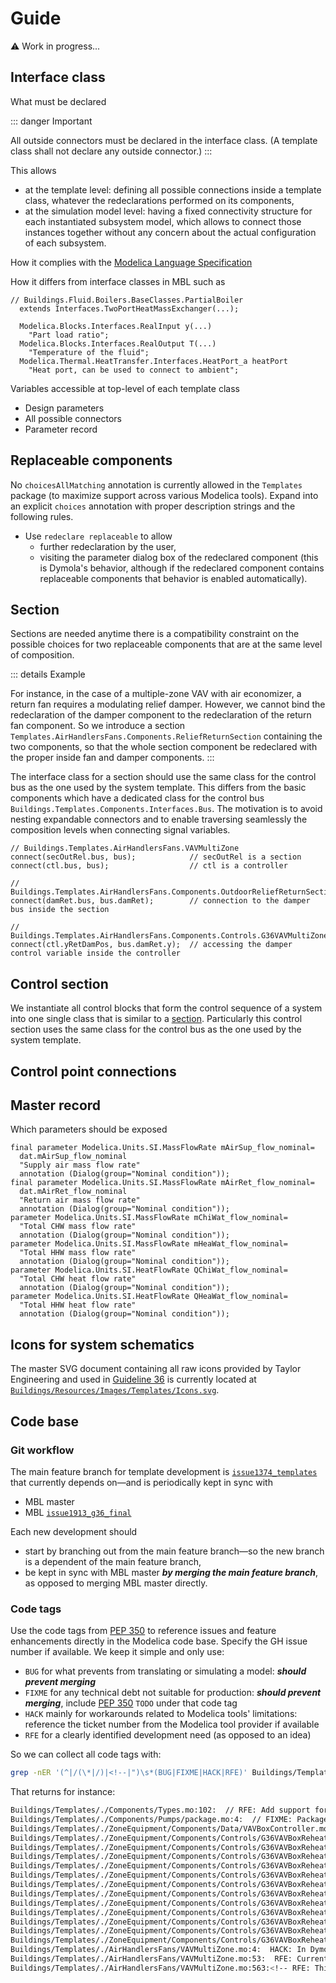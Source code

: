 # Guide

:warning: Work in progress...

## Interface class

What must be declared

::: danger Important

All outside connectors must be declared in the interface class.
(A template class shall not declare any outside connector.)
:::

This allows
- at the template level: defining all possible connections inside a template class, whatever the redeclarations performed on its components,
- at the simulation model level: having a fixed connectivity structure for each instantiated subsystem model, which allows to connect those instances together without any concern about the actual configuration of each subsystem.

How it complies with the [Modelica Language Specification](../references.md#modelica)

How it differs from interface classes in MBL such as

```mo
// Buildings.Fluid.Boilers.BaseClasses.PartialBoiler
  extends Interfaces.TwoPortHeatMassExchanger(...);

  Modelica.Blocks.Interfaces.RealInput y(...)
    "Part load ratio";
  Modelica.Blocks.Interfaces.RealOutput T(...)
    "Temperature of the fluid";
  Modelica.Thermal.HeatTransfer.Interfaces.HeatPort_a heatPort
    "Heat port, can be used to connect to ambient";
```

Variables accessible at top-level of each template class

- Design parameters
- All possible connectors
- Parameter record

## Replaceable components

No `choicesAllMatching` annotation is currently allowed in the `Templates` package (to maximize support across various Modelica tools).
Expand into an explicit `choices` annotation with proper description strings and the following rules.
- Use `redeclare replaceable` to allow
  - further redeclaration by the user,
  - visiting the parameter dialog box of the redeclared component (this is Dymola's behavior, although if the redeclared component contains replaceable components that behavior is enabled automatically).



## Section

Sections are needed anytime there is a compatibility constraint on the possible choices for two replaceable components that are at the same level of composition.

::: details Example

For instance, in the case of a multiple-zone VAV with air economizer, a return fan requires a modulating relief damper. However, we cannot bind the redeclaration of the damper component to the redeclaration of the return fan component. So we introduce a section `Templates.AirHandlersFans.Components.ReliefReturnSection` containing the two components, so that the whole section component be redeclared with the proper inside fan and damper components.
:::

The interface class for a section should use the same class for the control bus as the one used by the system template.
This differs from the basic components which have a dedicated class for the control bus `Buildings.Templates.Components.Interfaces.Bus`.
The motivation is to avoid nesting expandable connectors and to enable traversing seamlessly the composition levels when connecting signal variables.

```mo
// Buildings.Templates.AirHandlersFans.VAVMultiZone
connect(secOutRel.bus, bus);            // secOutRel is a section
connect(ctl.bus, bus);                  // ctl is a controller

// Buildings.Templates.AirHandlersFans.Components.OutdoorReliefReturnSection
connect(damRet.bus, bus.damRet);        // connection to the damper bus inside the section

// Buildings.Templates.AirHandlersFans.Components.Controls.G36VAVMultiZone
connect(ctl.yRetDamPos, bus.damRet.y);  // accessing the damper control variable inside the controller
```


## Control section

We instantiate all control blocks that form the control sequence of a system into one single class that is similar to a [section](#section).
Particularly this control section uses the same class for the control bus as the one used by the system template.



## Control point connections



## Master record

Which parameters should be exposed

```mo
final parameter Modelica.Units.SI.MassFlowRate mAirSup_flow_nominal=
  dat.mAirSup_flow_nominal
  "Supply air mass flow rate"
  annotation (Dialog(group="Nominal condition"));
final parameter Modelica.Units.SI.MassFlowRate mAirRet_flow_nominal=
  dat.mAirRet_flow_nominal
  "Return air mass flow rate"
  annotation (Dialog(group="Nominal condition"));
parameter Modelica.Units.SI.MassFlowRate mChiWat_flow_nominal=
  "Total CHW mass flow rate"
  annotation (Dialog(group="Nominal condition"));
parameter Modelica.Units.SI.MassFlowRate mHeaWat_flow_nominal=
  "Total HHW mass flow rate"
  annotation (Dialog(group="Nominal condition"));
parameter Modelica.Units.SI.HeatFlowRate QChiWat_flow_nominal=
  "Total CHW heat flow rate"
  annotation (Dialog(group="Nominal condition"));
parameter Modelica.Units.SI.HeatFlowRate QHeaWat_flow_nominal=
  "Total HHW heat flow rate"
  annotation (Dialog(group="Nominal condition"));
```



## Icons for system schematics

The master SVG document containing all raw icons provided by Taylor Engineering and used in [Guideline 36](../references.md#g36) is currently located at [`Buildings/Resources/Images/Templates/Icons.svg`](https://github.com/lbl-srg/modelica-buildings/blob/issue1374_templates/Buildings/Resources/Images/Templates/Icons.svg).


## Code base

### Git workflow

The main feature branch for template development is [`issue1374_templates`](https://github.com/lbl-srg/modelica-buildings/tree/issue1374_templates) that currently depends on&mdash;and is periodically kept in sync with
- MBL master
- MBL [`issue1913_g36_final`](https://github.com/lbl-srg/modelica-buildings/tree/issue1913_g36_final)

Each new development should
- start by branching out from the main feature branch&mdash;so the new branch is a dependent of the main feature branch,
- be kept in sync with MBL master ***by merging the main feature branch***, as opposed to merging MBL master directly.


### Code tags

Use the code tags from [PEP 350](https://peps.python.org/pep-0350/#mnemonics) to reference issues and feature enhancements directly in the Modelica code base. Specify the GH issue number if available.
We keep it simple and only use:

- `BUG` for what prevents from translating or simulating a model: ***should prevent merging***
- `FIXME` for any technical debt not suitable for production: ***should prevent merging***, include [PEP 350](https://peps.python.org/pep-0350/#mnemonics) `TODO` under that code tag
- `HACK` mainly for workarounds related to Modelica tools' limitations: reference the ticket number from the Modelica tool provider if available
- `RFE` for a clearly identified development need (as opposed to an idea)

So we can collect all code tags with:

```sh
grep -nER '(^|/(\*|/)|<!--|")\s*(BUG|FIXME|HACK|RFE)' Buildings/Templates/.
```

That returns for instance:

```sh
Buildings/Templates/./Components/Types.mo:102:  // RFE: Add support for PICV.
Buildings/Templates/./Components/Pumps/package.mo:4:  // FIXME: Package and models are still under development.
Buildings/Templates/./ZoneEquipment/Components/Data/VAVBoxController.mo:44:  // FIXME #1913: not in §3.1.2.2 VAV Reheat Terminal Unit
Buildings/Templates/./ZoneEquipment/Components/Controls/G36VAVBoxReheat.mo:29:  FIXME: have_hotWatCoi should not have been deleted, see https://github.com/lbl-srg/modelica-buildings/commit/5d1c7d9bbe17c0049a1fc332005705f35e1593dc#r67866444
Buildings/Templates/./ZoneEquipment/Components/Controls/G36VAVBoxReheat.mo:106:  // FIXME #1913: not in §3.1.1.2 Outdoor Air Ventilation Set Points
Buildings/Templates/./ZoneEquipment/Components/Controls/G36VAVBoxReheat.mo:110:  // FIXME #1913: not in §3.1.2.2 VAV Reheat Terminal Unit.
Buildings/Templates/./ZoneEquipment/Components/Controls/G36VAVBoxReheat.mo:116:  // FIXME #1913: should be inputs such as in Buildings.Controls.OBC.ASHRAE.G36.ThermalZones.Setpoints
Buildings/Templates/./ZoneEquipment/Components/Controls/G36VAVBoxReheat.mo:141:  // BUG #1913: missing default parameter assignment, see non final bindings below.
Buildings/Templates/./ZoneEquipment/Components/Controls/G36VAVBoxReheat.mo:178:  // FIXME #1913: occDen should not be exposed.
Buildings/Templates/./ZoneEquipment/Components/Controls/G36VAVBoxReheat.mo:204:    "FIXME #1913: Optimal start using global outdoor air temperature not associated with any AHU"
Buildings/Templates/./ZoneEquipment/Components/Controls/G36VAVBoxReheat.mo:207:    "FIXME #1913: Should be conditional, depending on have_hotWatCoi"
Buildings/Templates/./ZoneEquipment/Components/Controls/G36VAVBoxReheat.mo:210:    "FIXME #1913: Validate override logic: should not be used in simulation"
Buildings/Templates/./ZoneEquipment/Components/Controls/G36VAVBoxReheat.mo:213:    "FIXME #1913: Validate override logic: should not be used in simulation"
Buildings/Templates/./ZoneEquipment/Components/Controls/G36VAVBoxReheat.mo:216:    "FIXME #1913: Should be conditional, depending on have_hotWatCoi"
Buildings/Templates/./ZoneEquipment/Components/Controls/G36VAVBoxReheat.mo:219:    "RFE: Set point adjustment by the occupant is not implemented"
Buildings/Templates/./AirHandlersFans/VAVMultiZone.mo:4:  HACK: In Dymola only (ticket SR00860858-01), bindings for the parameter record
Buildings/Templates/./AirHandlersFans/VAVMultiZone.mo:53:  RFE: Currently only the configuration with economizer is supported.
Buildings/Templates/./AirHandlersFans/VAVMultiZone.mo:563:<!-- RFE: This should be integrated in the AHU template ultimately. -->
```